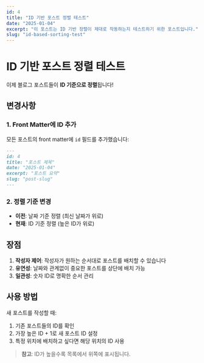 ```yaml
---
id: 4
title: "ID 기반 포스트 정렬 테스트"
date: "2025-01-04"
excerpt: "이 포스트는 ID 기반 정렬이 제대로 작동하는지 테스트하기 위한 포스트입니다."
slug: "id-based-sorting-test"
---
```


# ID 기반 포스트 정렬 테스트

이제 블로그 포스트들이 **ID 기준으로 정렬**됩니다!

## 변경사항

### 1. Front Matter에 ID 추가
모든 포스트의 front matter에 `id` 필드를 추가했습니다:

```markdown
---
id: 4
title: "포스트 제목"
date: "2025-01-04"
excerpt: "포스트 요약"
slug: "post-slug"
---
```

### 2. 정렬 기준 변경
- **이전**: 날짜 기준 정렬 (최신 날짜가 위로)
- **현재**: ID 기준 정렬 (높은 ID가 위로)

## 장점

1. **작성자 제어**: 작성자가 원하는 순서대로 포스트를 배치할 수 있습니다
2. **유연성**: 날짜와 관계없이 중요한 포스트를 상단에 배치 가능
3. **일관성**: 숫자 ID로 명확한 순서 관리

## 사용 방법

새 포스트를 작성할 때:
1. 기존 포스트들의 ID를 확인
2. 가장 높은 ID + 1로 새 포스트 ID 설정
3. 특정 위치에 배치하고 싶다면 해당 위치의 ID 사용

> **참고**: ID가 높을수록 목록에서 위쪽에 표시됩니다.
